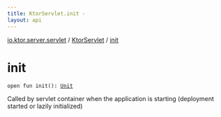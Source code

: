 ```yaml
---
title: KtorServlet.init - 
layout: api
---
```


<div class='api-docs-breadcrumbs'><a href="../index.html">io.ktor.server.servlet</a> / <a href="index.html">KtorServlet</a> / <a href="./init.html">init</a></div>

# init

<div class="signature"><code><span class="keyword">open</span> <span class="keyword">fun </span><span class="identifier">init</span><span class="symbol">(</span><span class="symbol">)</span><span class="symbol">: </span><a href="https://kotlinlang.org/api/latest/jvm/stdlib/kotlin/-unit/index.html"><span class="identifier">Unit</span></a></code></div>

Called by servlet container when the application is starting (deployment started or lazily initialized)


